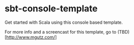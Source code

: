 # sbt-console-template

Get started with Scala using this console based template.

For more info and a screencast for this template, go to (TBD)[http://www.mgutz.com/]
